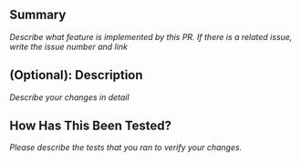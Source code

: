 ## Summary
*Describe what feature is implemented by this PR.*
*If there is a related issue, write the issue number and link*

## (Optional): Description
*Describe your changes in detail*

## How Has This Been Tested?
*Please describe the tests that you ran to verify your changes.*